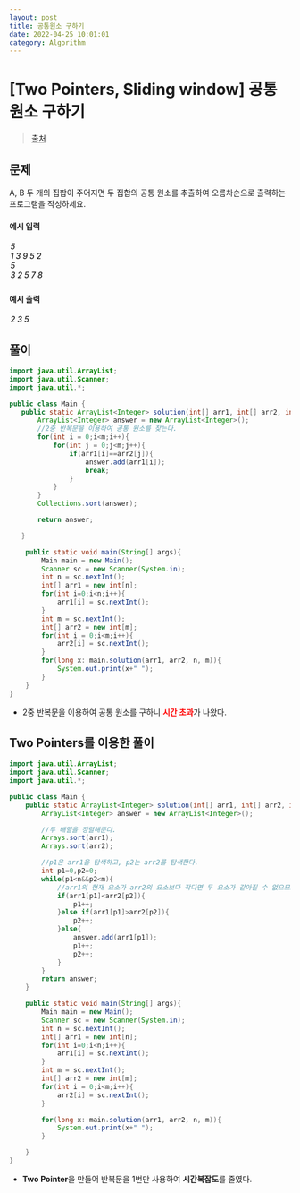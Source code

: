 ```yaml
---
layout: post
title: 공통원소 구하기
date: 2022-04-25 10:01:01
category: Algorithm
---
```


# [Two Pointers, Sliding window] 공통 원소 구하기

> [출처](https://www.inflearn.com/course/%EC%9E%90%EB%B0%94-%EC%95%8C%EA%B3%A0%EB%A6%AC%EC%A6%98-%EB%AC%B8%EC%A0%9C%ED%92%80%EC%9D%B4-%EC%BD%94%ED%85%8C%EB%8C%80%EB%B9%84/)

## 문제

A, B 두 개의 집합이 주어지면 두 집합의 공통 원소를 추출하여 오름차순으로 출력하는 프로그램을 작성하세요.
<br>

#### 예시 입력

<h5 style = "margin-top:3px; margin-left:2px;font-weight:550">
5<br>
1 3 9 5 2<br>
5<br>
3 2 5 7 8<br>

</h5>

#### 예시 출력

<h5 style = "margin-top:3px; margin-left:2px; font-weight:550">2 3 5</h5>

## 풀이

```java
import java.util.ArrayList;
import java.util.Scanner;
import java.util.*;

public class Main {
   public static ArrayList<Integer> solution(int[] arr1, int[] arr2, int n, int m){
       ArrayList<Integer> answer = new ArrayList<Integer>();
       //2중 반복문을 이용하여 공통 원소를 찾는다.
       for(int i = 0;i<m;i++){
           for(int j = 0;j<m;j++){
               if(arr1[i]==arr2[j]){
                   answer.add(arr1[i]);
                   break;
               }
           }
       }
       Collections.sort(answer);

       return answer;

   }

    public static void main(String[] args){
        Main main = new Main();
        Scanner sc = new Scanner(System.in);
        int n = sc.nextInt();
        int[] arr1 = new int[n];
        for(int i=0;i<n;i++){
            arr1[i] = sc.nextInt();
        }
        int m = sc.nextInt();
        int[] arr2 = new int[m];
        for(int i = 0;i<m;i++){
            arr2[i] = sc.nextInt();
        }
        for(long x: main.solution(arr1, arr2, n, m)){
            System.out.print(x+" ");
        }
    }
}
```

- 2중 반복문을 이용하여 공통 원소를 구하니 <span style="color:red">**시간 초과**</span>가 나왔다.
  <br>

## Two Pointers를 이용한 풀이

```java
import java.util.ArrayList;
import java.util.Scanner;
import java.util.*;

public class Main {
    public static ArrayList<Integer> solution(int[] arr1, int[] arr2, int n, int m){
        ArrayList<Integer> answer = new ArrayList<Integer>();

        //두 배열을 정렬해준다.
        Arrays.sort(arr1);
        Arrays.sort(arr2);

        //p1은 arr1을 탐색하고, p2는 arr2를 탐색한다.
        int p1=0,p2=0;
        while(p1<n&&p2<m){
            //arr1의 현재 요소가 arr2의 요소보다 작다면 두 요소가 같아질 수 없으므로 p1을 증가시켜 다음 요소를 탐색하게 한다.
            if(arr1[p1]<arr2[p2]){
                p1++;
            }else if(arr1[p1]>arr2[p2]){
                p2++;
            }else{
                answer.add(arr1[p1]);
                p1++;
                p2++;
            }
        }
        return answer;
    }

    public static void main(String[] args){
        Main main = new Main();
        Scanner sc = new Scanner(System.in);
        int n = sc.nextInt();
        int[] arr1 = new int[n];
        for(int i=0;i<n;i++){
            arr1[i] = sc.nextInt();
        }
        int m = sc.nextInt();
        int[] arr2 = new int[m];
        for(int i = 0;i<m;i++){
            arr2[i] = sc.nextInt();
        }

        for(long x: main.solution(arr1, arr2, n, m)){
            System.out.print(x+" ");
        }

    }
}
```

- **Two Pointer**을 만들어 반복문을 1번만 사용하여 **시간복잡도**를 줄였다.
